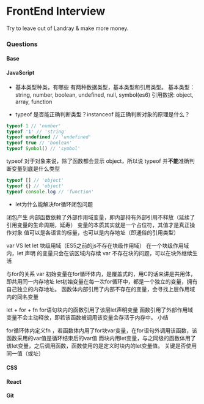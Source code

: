 # FrontEnd Interview
Try to leave out of Landray &amp; make more money.

### Questions

#### Base


#### JavaScript
* 基本类型种类，有哪些
有两种数据类型，基本类型和引用类型。
基本类型：string, number, boolean, undefined, null, symbol(es6)
引用数据: object, array, function

* typeof 是否能正确判断类型？instanceof 能正确判断对象的原理是什么？
```js
typeof 1 // 'number'
typeof '1' // 'string'
typeof undefined // 'undefined'
typeof true // 'boolean'
typeof Symbol() // 'symbol'
```

typeof 对于对象来说，除了函数都会显示 object，所以说 typeof 并**不能**准确判断变量到底是什么类型

```js
typeof [] // 'object'
typeof {} // 'object'
typeof console.log // 'function'
```

* let为什么能解决for循环闭包问题

闭包产生
内部函数依赖了外部作用域变量，即内部持有外部引用不释放（延续了引用变量的生命周期，延寿）
变量的本质其实就是一个占位符，其值才是真正操作对象
值可以是各语言的标量，也可以是内存地址（即通俗的引用类型）

var VS let
let 块级用域（ES5之前的js不存在块级作用域）
在一个块级作用域内，let 声明 的变量只会在该区域内存续
var 不存在块的问题，可以在块外继续生活

与for的关系
var 初始变量在for循环体内，是覆盖式的，用C的话来讲是共用体，即共用同一内存地址
let初始变量在每一次for循环中，都是一个独立的变量，拥有自己独立的内存地址。
函数体内部引用了内部不存在的变量，会寻找上层作用域内的同名变量

let + for + fn
for语句块内的函数引用了该层let声明变量
函数引用了外部作用域 变量不会主动释放，即若该函数被调用该变量会存活于内存中。
小结

for循环体内定义fn ，若函数体内用了for块var变量，在for语句外调用该函数，该函数采用的var值是循环结束后的var值
而块内用let变量，与之同级的函数体用了该let变量，之后调用函数，函数使用的是定义时块内的let变量值。
关键是否使用同一值（或址）

#### CSS


#### React


#### Git